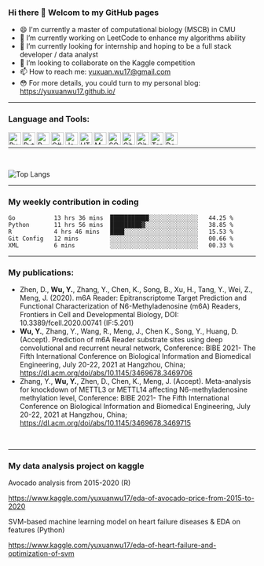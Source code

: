 ### Hi there 👋 Welcom to my GitHub pages

<!--
**yuxuanwu17/yuxuanwu17** is a ✨ _special_ ✨ repository because its `README.md` (this file) appears on your GitHub profile.
Here are some ideas to get you started:
-->
- 😄 I'm currently a master of computational biology (MSCB) in CMU
- 🔭 I’m currently working on LeetCode to enhance my algorithms ability
- 🌱 I’m currently looking for internship and hoping to be a full stack developer / data analyst
- 👯 I’m looking to collaborate on the Kaggle competition 
- 📫 How to reach me: yuxuan.wu17@gmail.com
- 😳 For more details, you could turn to my personal blog: https://yuxuanwu17.github.io/

---
### Language and Tools:
<img align="left" alt="Pycharm" width="26px" src="https://cdn.jsdelivr.net/gh/yuxuanwu17/image-hosting/typora/20210319134145.jpeg" /> 
<img align="left" alt="Python" width="26px" src="https://cdn.jsdelivr.net/gh/yuxuanwu17/image-hosting@master/icons/python.45u9n6xopra0.png" /> 
<img align="left" alt="R" width="26px" src="https://cdn.jsdelivr.net/gh/yuxuanwu17/image-hosting@master/icons/r.2rpte965qn00.png" />
<img align="left" alt="C#" width="26px" src="https://cdn.jsdelivr.net/gh/imgstore/typora/20210618212347.png" />
<img align="left" alt="Java" width="26px" src="https://cdn.jsdelivr.net/gh/yuxuanwu17/image-hosting@master/icons/java.2408csyj837k.png" />
<img align="left" alt="HTML+CSS+JS" width="26px" src="https://cdn.jsdelivr.net/gh/imgstore/typora/20210618212832.png" />
<img align="left" alt="MATLAB" width="26px" src="https://cdn.jsdelivr.net/gh/yuxuanwu17/image-hosting@master/icons/H8fc926edeb8f41e1a12d1b02a355cbd1j.6pl8qtiekjc0.jpg" />
<img align="left" alt="SQL" width="26px" src="https://cdn.jsdelivr.net/gh/yuxuanwu17/image-hosting@master/icons/sql.4gl18ptl8lc0.png" />
<img align="left" alt="Git" width="26px" src="https://cdn.jsdelivr.net/gh/yuxuanwu17/image-hosting@master/icons/git.9kfy3htl8js.png" />
<img align="left" alt="GitHub" width="26px" src="https://cdn.jsdelivr.net/gh/yuxuanwu17/image-hosting@master/icons/github.1ei5j8acpwlc.png" />
<img align="left" alt="Terminal" width="26px" src="https://cdn.jsdelivr.net/gh/yuxuanwu17/image-hosting@master/icons/terminal.7r5t3jimm20.png" />
<img align="left" alt="Docker" width="26px" src="https://cdn.jsdelivr.net/gh/imgstore/typora/20210618213401.png" />

<br />


---

<br />

![Top Langs](https://github-readme-stats.vercel.app/api/top-langs/?username=yuxuanwu17&hide=HTML,CSS,JavaScript,jupyter%20notebook&layout=compact)


---

### My weekly contribution in coding
<!--START_SECTION:waka-->
```text
Go           13 hrs 36 mins  ███████████░░░░░░░░░░░░░░   44.25 % 
Python       11 hrs 56 mins  █████████▓░░░░░░░░░░░░░░░   38.85 % 
R            4 hrs 46 mins   ████░░░░░░░░░░░░░░░░░░░░░   15.53 % 
Git Config   12 mins         ░░░░░░░░░░░░░░░░░░░░░░░░░   00.66 % 
XML          6 mins          ░░░░░░░░░░░░░░░░░░░░░░░░░   00.33 % 
```
<!--END_SECTION:waka-->

---


### My publications:

- Zhen, D., **Wu, Y.**, Zhang, Y., Chen, K., Song, B., Xu, H., Tang, Y., Wei, Z., Meng, J. (2020). m6A Reader: Epitranscriptome Target Prediction and Functional Characterization of N6-Methyladenosine (m6A) Readers, Frontiers in Cell and Developmental Biology, DOI: 10.3389/fcell.2020.00741 (IF:5.201)
- **Wu, Y.**, Zhang, Y., Wang, R., Meng, J., Chen K., Song, Y., Huang, D. (Accept). Prediction of m6A Reader substrate sites using deep convolutional and recurrent neural network, Conference: BIBE 2021- The Fifth International Conference on Biological Information and Biomedical Engineering, July 20-22, 2021 at Hangzhou, China; https://dl.acm.org/doi/abs/10.1145/3469678.3469706
- Zhang, Y., **Wu, Y.**, Zhen, D., Chen, K., Meng, J. (Accept). Meta-analysis for knockdown of METTL3 or METTL14 affecting N6-methyladenosine methylation level, Conference: BIBE 2021- The Fifth International Conference on Biological Information and Biomedical Engineering, July 20-22, 2021 at Hangzhou, China; https://dl.acm.org/doi/abs/10.1145/3469678.3469715

<br />

---

### My data analysis project on kaggle

Avocado analysis from 2015-2020 (R)

https://www.kaggle.com/yuxuanwu17/eda-of-avocado-price-from-2015-to-2020

SVM-based machine learning model on heart failure diseases & EDA on features (Python)

https://www.kaggle.com/yuxuanwu17/eda-of-heart-failure-and-optimization-of-svm


